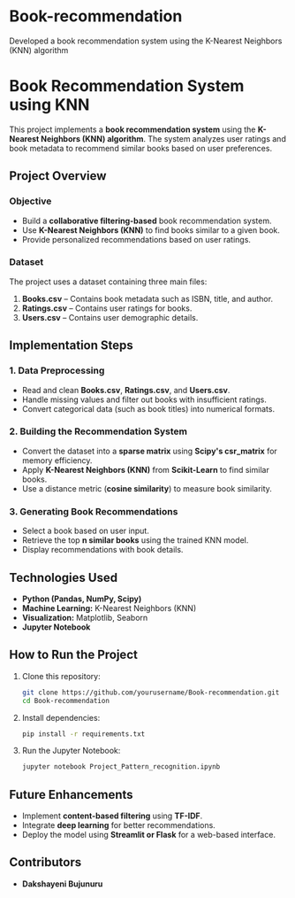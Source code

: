 # Book-recommendation
Developed a book recommendation system using the K-Nearest Neighbors (KNN) algorithm

# **Book Recommendation System using KNN**
This project implements a **book recommendation system** using the **K-Nearest Neighbors (KNN) algorithm**. The system analyzes user ratings and book metadata to recommend similar books based on user preferences.

## **Project Overview**
### **Objective**
- Build a **collaborative filtering-based** book recommendation system.
- Use **K-Nearest Neighbors (KNN)** to find books similar to a given book.
- Provide personalized recommendations based on user ratings.

### **Dataset**
The project uses a dataset containing three main files:
1. **Books.csv** – Contains book metadata such as ISBN, title, and author.
2. **Ratings.csv** – Contains user ratings for books.
3. **Users.csv** – Contains user demographic details.

## **Implementation Steps**
### **1. Data Preprocessing**
- Read and clean **Books.csv**, **Ratings.csv**, and **Users.csv**.
- Handle missing values and filter out books with insufficient ratings.
- Convert categorical data (such as book titles) into numerical formats.

### **2. Building the Recommendation System**
- Convert the dataset into a **sparse matrix** using **Scipy's csr_matrix** for memory efficiency.
- Apply **K-Nearest Neighbors (KNN)** from **Scikit-Learn** to find similar books.
- Use a distance metric (**cosine similarity**) to measure book similarity.

### **3. Generating Book Recommendations**
- Select a book based on user input.
- Retrieve the top **n similar books** using the trained KNN model.
- Display recommendations with book details.

## **Technologies Used**
- **Python (Pandas, NumPy, Scipy)**
- **Machine Learning:** K-Nearest Neighbors (KNN)
- **Visualization:** Matplotlib, Seaborn
- **Jupyter Notebook**

## **How to Run the Project**
1. Clone this repository:
   ```bash
   git clone https://github.com/yourusername/Book-recommendation.git
   cd Book-recommendation
   ```
2. Install dependencies:
   ```bash
   pip install -r requirements.txt
   ```
3. Run the Jupyter Notebook:
   ```bash
   jupyter notebook Project_Pattern_recognition.ipynb
   ```

## **Future Enhancements**
- Implement **content-based filtering** using **TF-IDF**.
- Integrate **deep learning** for better recommendations.
- Deploy the model using **Streamlit or Flask** for a web-based interface.

## **Contributors**
- **Dakshayeni Bujunuru**

